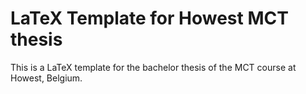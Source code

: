 # LaTeX Template for Howest MCT thesis 

This is a LaTeX template for the bachelor thesis of the MCT course at Howest, Belgium.
